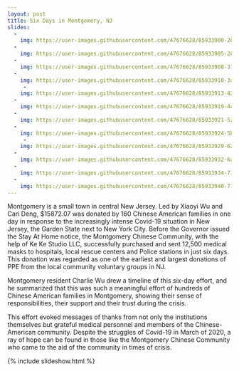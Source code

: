 ```yaml
---
layout: post
title: Six Days in Montgomery, NJ
slides:
  -
    img: https://user-images.githubusercontent.com/47676628/85933900-200e9880-b8aa-11ea-8126-9803a9a9bb32.jpg
  -
    img: https://user-images.githubusercontent.com/47676628/85933905-28ff6a00-b8aa-11ea-9e66-a0896ba2bbf2.jpg
  -
    img: https://user-images.githubusercontent.com/47676628/85933908-3157a500-b8aa-11ea-8e44-fa6240ff9b2a.jpg
  -
    img: https://user-images.githubusercontent.com/47676628/85933910-3a487680-b8aa-11ea-9773-bbba8c4e9180.jpg
     -
    img: https://user-images.githubusercontent.com/47676628/85933913-42081b00-b8aa-11ea-865e-60e0a2423bdf.jpg
  -
    img: https://user-images.githubusercontent.com/47676628/85933919-4c2a1980-b8aa-11ea-806b-0d19fcde38b6.jpg
  -
    img: https://user-images.githubusercontent.com/47676628/85933921-52b89100-b8aa-11ea-8c13-8069bce3aab1.jpg
  -
    img: https://user-images.githubusercontent.com/47676628/85933924-5ba96280-b8aa-11ea-94fc-94080872d03f.jpg
     -
    img: https://user-images.githubusercontent.com/47676628/85933929-62d07080-b8aa-11ea-9ac0-c20107d520b5.jpg
  -
    img: https://user-images.githubusercontent.com/47676628/85933932-6a901500-b8aa-11ea-8501-21e9a99e36f9.jpg
  -
    img: https://user-images.githubusercontent.com/47676628/85933934-71b72300-b8aa-11ea-98f8-4839a659409f.jpg
  -
    img: https://user-images.githubusercontent.com/47676628/85933940-77ad0400-b8aa-11ea-9715-72aa37ada2e4.jpg
---
```


Montgomery is a small town in central New Jersey.  Led by Xiaoyi Wu and Cari Deng, $15872.07 was donated by 160 Chinese American families in one day in response to the increasingly intense Covid-19 situation in New Jersey, the Garden State next to New York City.  Before the Governor issued the Stay At Home notice, the Montgomery Chinese Community, with the help of Ke Ke Studio LLC, successfully purchased and sent 12,500 medical masks to hospitals, local rescue centers and Police stations in just six days.  This donation was regarded as one of the earliest and largest donations of PPE from the local community voluntary groups in NJ.

Montgomery resident Charlie Wu drew a timeline of this six-day effort, and he summarized that this was such a meaningful effort of hundreds of Chinese American families in Montgomery, showing their sense of responsibilities, their support and their trust during the crisis. 

This effort evoked messages of thanks from not only the institutions themselves but grateful medical personnel and members of the Chinese-American community. Despite the struggles of Covid-19 in March of 2020, a ray of hope can be found in those like the Montgomery Chinese Community who came to the aid of the community in times of crisis.  

{% include slideshow.html %}
